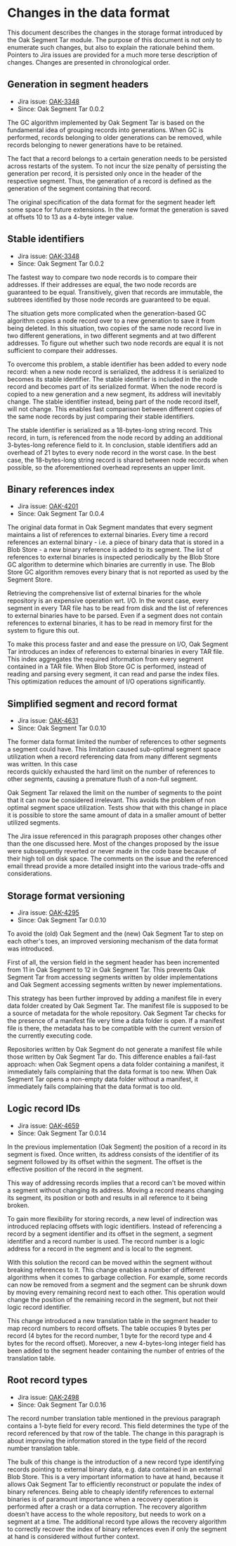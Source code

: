 <!--
  Licensed to the Apache Software Foundation (ASF) under one or more
  contributor license agreements.  See the NOTICE file distributed with
  this work for additional information regarding copyright ownership.
  The ASF licenses this file to You under the Apache License, Version 2.0
  (the "License"); you may not use this file except in compliance with
  the License.  You may obtain a copy of the License at

    http://www.apache.org/licenses/LICENSE-2.0

  Unless required by applicable law or agreed to in writing, software
  distributed under the License is distributed on an "AS IS" BASIS,
  WITHOUT WARRANTIES OR CONDITIONS OF ANY KIND, either express or implied.
  See the License for the specific language governing permissions and
  limitations under the License.
-->

# Changes in the data format

This document describes the changes in the storage format introduced by the Oak Segment Tar module.
The purpose of this document is not only to enumerate such changes, but also to explain the rationale behind them.
Pointers to Jira issues are provided for a much more terse description of changes.
Changes are presented in chronological order.

## Generation in segment headers

* Jira issue: [OAK-3348](https://issues.apache.org/jira/browse/OAK-3348)
* Since: Oak Segment Tar 0.0.2

The GC algorithm implemented by Oak Segment Tar is based on the fundamental idea of grouping records into generations.
When GC is performed, records belonging to older generations can be removed, while records belonging to newer generations have to be retained.

The fact that a record belongs to a certain generation needs to be persisted across 
restarts of the system. To not incur the size penalty of persisting the generation 
per record, it is persisted only once in the header of the respective segment.
Thus, the generation of a record is defined as the generation of the segment containing that record.

The original specification of the data format for the segment header left some space for future 
extensions. In the new format the generation is saved at offsets 10 to 13 as a 4-byte integer value.

## Stable identifiers 

* Jira issue: [OAK-3348](https://issues.apache.org/jira/browse/OAK-3348)
* Since: Oak Segment Tar 0.0.2

The fastest way to compare two node records is to compare their addresses.
If their addresses are equal, the two node records are guaranteed to be equal.
Transitively, given that records are immutable, the subtrees identified by those node records are guaranteed to be equal.

The situation gets more complicated when the generation-based GC algorithm copies 
a node record over to a new generation to save it from being deleted. In this 
situation, two copies of the same node record live in two different generations, 
in two different segments and at two different addresses. To figure out whether 
such two node records are equal it is not sufficient to compare their addresses.

To overcome this problem, a stable identifier has been added to every node record:
when a new node record is serialized, the address it is serialized to becomes its stable identifier.
The stable identifier is included in the node record and becomes part of its serialized format.
When the node record is copied to a new generation and a new segment, its address will inevitably change.
The stable identifier instead, being part of the node record itself, will not change.
This enables fast comparison between different copies of the same node records by
just comparing their stable identifiers. 

The stable identifier is serialized as a 18-bytes-long string record.
This record, in turn, is referenced from the node record by adding an additional 3-bytes-long reference field to it.
In conclusion, stable identifiers add an overhead of 21 bytes to every node record in the worst case.
In the best case, the 18-bytes-long string record is shared between node records when possible, so the aforementioned overhead represents an upper limit.

## Binary references index

* Jira issue: [OAK-4201](https://issues.apache.org/jira/browse/OAK-4201)
* Since: Oak Segment Tar 0.0.4

The original data format in Oak Segment mandates that every segment maintains a list of references to external binaries.
Every time a record references an external binary - i.e. a piece of binary data that is stored in a Blob Store - a new binary reference is added to its segment.
The list of references to external binaries is inspected periodically by the Blob Store GC algorithm to determine which binaries are currently in use.
The Blob Store GC algorithm removes every binary that is not reported as used by the Segment Store.

Retrieving the comprehensive list of external binaries for the whole repository is an expensive operation wrt. I/O.
In the worst case, every segment in every TAR file has to be read from disk and the list of references to external binaries have to be parsed.
Even if a segment does not contain references to external binaries, it has to be read in memory first for the system to figure this out.

To make this process faster and and ease the pressure on I/O, Oak Segment Tar introduces an index of references to external binaries in every TAR file.
This index aggregates the required information from every segment contained in a TAR file.
When Blob Store GC is performed, instead of reading and parsing every segment, it can read and parse the index files.
This optimization reduces the amount of I/O operations significantly.

## Simplified segment and record format

* Jira issue: [OAK-4631](https://issues.apache.org/jira/browse/OAK-4631)
* Since: Oak Segment Tar 0.0.10

The former data format limited the number of references to other segments a segment 
could have. This limitation caused sub-optimal segment space utilization when a 
record referencing data from many different segments was written. In this case  
records quickly exhausted the hard limit on the number of references to other 
segments, causing a premature flush of a non-full segment.

Oak Segment Tar relaxed the limit on the number of segments to the point that it can now be considered irrelevant.
This avoids the problem of non optimal segment space utilization.
Tests show that with this change in place it is possible to store the same amount of data in a smaller amount of better utilized segments.

The Jira issue referenced in this paragraph proposes other changes other than the one discussed here.
Most of the changes proposed by the issue were subsequently reverted or never made in the code base because of their high toll on disk space.
The comments on the issue and the referenced email thread provide a more detailed insight into the various trade-offs and considerations. 

## Storage format versioning

* Jira issue: [OAK-4295](https://issues.apache.org/jira/browse/OAK-4295)
* Since: Oak Segment Tar 0.0.10

To avoid the (old) Oak Segment and the (new) Oak Segment Tar to step on each other's toes, an improved versioning mechanism of the data format was introduced.
   
First of all, the version field in the segment header has been incremented from 11 in Oak 
Segment to 12 in Oak Segment Tar. This prevents Oak Segment Tar from accessing segments 
written by older implementations and Oak Segment accessing segments written by newer implementations. 

This strategy has been further improved by adding a manifest file in every data folder created by Oak Segment Tar.
The manifest file is supposed to be a source of metadata for the whole repository.
Oak Segment Tar checks for the presence of a manifest file very time a data folder is open.
If a manifest file is there, the metadata has to be compatible with the current version of the currently executing code.

Repositories written by Oak Segment do not generate a manifest file while those written by Oak Segment Tar do.
This difference enables a fail-fast approach: when Oak Segment opens a data folder containing a manifest, it immediately fails complaining that the data format is too new.
When Oak Segment Tar opens a non-empty data folder without a manifest, it immediately fails complaining that the data format is too old.

## Logic record IDs

* Jira issue: [OAK-4659](https://issues.apache.org/jira/browse/OAK-4659)
* Since: Oak Segment Tar 0.0.14

In the previous implementation (Oak Segment) the position of a record in its segment is fixed.
Once written, its address consists of the identifier of its segment followed by its offset within the segment.
The offset is the effective position of the record in the segment.

This way of addressing records implies that a record can't be moved within a segment without changing its address.
Moving a record means changing its segment, its position or both and results in all reference 
to it being broken. 

To gain more flexibility for storing records, a new level of indirection was introduced 
replacing offsets with logic identifiers.
Instead of referencing a record by a segment identifier and its offset in the segment, a 
segment identifier and a record number is used.
The record number is a logic address for a record in the segment and is local to the segment.

With this solution the record can be moved within the segment without breaking references to it.
This change enables a number of different algorithms when it comes to garbage collection.
For example, some records can now be removed from a segment and the segment can be shrunk down by moving every remaining record next to each other.
This operation would change the position of the remaining record in the segment, but not their logic record identifier.

This change introduced a new translation table in the segment header to map record numbers to record offsets.
The table occupies 9 bytes per record (4 bytes for the record number, 1 byte for the record type and 4 bytes for the record offset).
Moreover, a new 4-bytes-long integer field has been added to the segment header containing the number of entries of the translation table.

## Root record types

* Jira issue: [OAK-2498](https://issues.apache.org/jira/browse/OAK-2498)
* Since: Oak Segment Tar 0.0.16

The record number translation table mentioned in the previous paragraph contains a 1-byte field for every record.
This field determines the type of the record referenced by that row of the table.
The change in this paragraph is about improving the information stored in the type field of the record number translation table.

The bulk of this change is the introduction of a new record type identifying records pointing to external binary data, e.g. data contained in an external Blob Store.
This is a very important information to have at hand, because it allows Oak Segment Tar to efficiently reconstruct or populate the index of binary references.
Being able to cheaply identify references to external binaries is of paramount importance when a recovery operation is performed after a crash or a data corruption.
The recovery algorithm doesn't have access to the whole repository, but needs to work on a segment at a time.
The additional record type allows the recovery algorithm to correctly recover the index of binary references even if only the segment at hand is considered without further context.